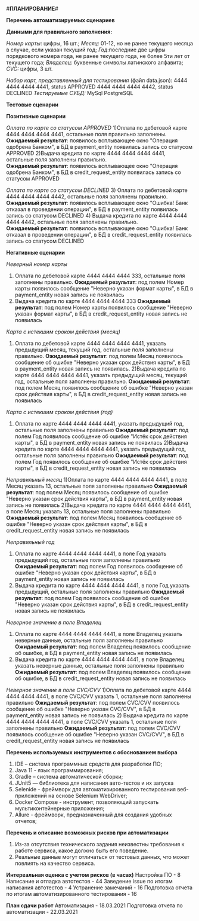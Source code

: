 #**ПЛАНИРОВАНИЕ**#

 **Перечень автоматизируемых сценариев**

**Данными для правильного заполнения:**

 _Номер карты_: цифры, 16 шт.;
_Месяц:_ 01-12, но не ранее текущего месяца в случае, если указан текущий год;
_Год_:последние две цифры порядкового номера года, не ранее текущего года, не более 5ти лет от текущего года;
_Владелец:_ буквенные символы латинского алфавита;
_CVC:_ цифры, 3 шт.

_Набор карт, представленный для тестирования_ (файл data.json): 4444 4444 4444 4441, status APPROVED
4444 4444 4444 4442, status DECLINED
_Тестируемые СУБД:_ MySql PostgreSQL

**Тестовые сценарии**

**Позитивные сценарии**

_Оплата по карте со статусом APPROVED_
1)Оплата по дебетовой карте 4444 4444 4444 4441, остальные поля правильно заполнены. 
**Ожидаемый результат**: появилось всплывающее окно "Операция одобрена Банком", 
в БД в payment_entity появилась запись со статусом APPROVED
2)Выдача кредита по  карте 4444 4444 4444 4441, остальные поля заполнены правильно.  
 **Ожидаемый результат**: появилось всплывающее окно "Операция одобрена Банком",
в БД в credit_request_entity появилась запись со статусом APPROVED

_Оплата по карте со статусом DECLINED_
3)	Оплата по дебетовой карте 4444 4444 4444 4442, остальные поля заполнены правильно. 
**Ожидаемый результат**: появилось всплывающее окно "Ошибка! Банк отказал в проведении операции",
      в БД в payment_entity появилась запись со статусом DECLINED
4)	Выдача кредита по карте 4444 4444 4444 4442, остальные поля заполнены правильно.  
**Ожидаемый результат**: появилось всплывающее окно "Ошибка! Банк отказал в проведении операции", 
      в БД в credit_request_entity появилась запись со статусом DECLINED
      
**Негативные сценарии**

_Неверный номер карты_
1)	Оплата по дебетовой карте 4444 4444 4444 333, остальные поля заполнены правильно. 
**Ожидаемый результат**: под полем Номер карты появилось сообщение "Неверно указан формат карты",
      в БД в payment_entity новая запись не появилась
2)	Выдача кредита по карте 4444 4444 4444 333
**Ожидаемый результат**: под полем Номер карты появилось сообщение "Неверно указан формат карты", 
      в БД в credit_request_entity новая запись не появилась

_Карта с истекшим сроком действия (месяц)_
1)	Оплата по дебетовой карте  4444 4444 4444 4441, указать предыдущий месяц, текущий год, остальные поля заполнены правильно. 
      **Ожидаемый результат**: под полем Месяц появилось сообщение об ошибке "Неверно указан срок действия карты",
      в БД в payment_entity новая запись не появилась.
2)Выдача кредита по карте 4444 4444 4444 4441, указать предыдущий месяц, текущий год, остальные поля заполнены правильно.
**Ожидаемый результат**: под полем Месяц появилось сообщение об ошибке "Неверно указан срок действия карты", 
      в БД в credit_request_entity новая запись не появилась
      
_Карта с истекшим сроком действия (год)_
1) Оплата по  карте 4444 4444 4444 4441, указать предыдущий год, остальные поля заполнены правильно
 **Ожидаемый результат**: под полем Год появилось сообщение об ошибке "Истёк срок действия карты", 
   в БД в payment_entity новая запись не появилась
2)Выдача кредита по карте 4444 4444 4444 4441, указать предыдущий год, остальные поля заполнены правильно 
**Ожидаемый результат**: под полем Год появилось сообщение об ошибке "Истёк срок действия карты", 
   в БД в credit_request_entity новая запись не появилась
   
_Неправильный  месяц_
1)Оплата по карте 4444 4444 4444 4441, в поле Месяц указать 13, остальные поля заполнены правильно 
**Ожидаемый результат**: под полем Месяц появилось сообщение об ошибке "Неверно указан срок действия карты", 
в БД в payment_entity новая запись не появилась
2)Выдача кредита по карте 4444 4444 4444 4441, в поле Месяц указать 13, остальные поля заполнены правильно 
**Ожидаемый результат**: под полем Месяц появилось сообщение об ошибке "Неверно указан срок действия карты",
в БД в credit_request_entity новая запись не появилась

_Неправильный год_
1) Оплата по карте 4444 4444 4444 4441, в поле Год указать предыдущий год, остальные поля заполнены правильно
   **Ожидаемый результат**: под полем Год появилось сообщение об ошибке "Неверно указан срок действия карты",
   в БД в payment_entity новая запись не появилась
2) Выдача кредита по карте 4444 4444 4444 4441, в поле Год указать предыдущий, остальные поля заполнены правильно
   **Ожидаемый результат**: под полем Год появилось сообщение об ошибке "Неверно указан срок действия карты", 
   в БД в credit_request_entity новая запись не появилась
   
_Неверное значение в поле Владелец_
1)	Оплата по карте 4444 4444 4444 4441, в поле Владелец указать неверные данные, остальные поля заполнены правильно 
 **Ожидаемый результат**: под полем Владелец появилось сообщение об ошибке, 
      в БД в payment_entity новая запись не появилась
2) Выдача кредита по карте 4444 4444 4444 4441, в поле Владелец указать неверные данные, остальные поля заполнены правильно 
   **Ожидаемый результат**: под полем Владелец появилось сообщение об ошибке, 
   в БД в credit_request_entity новая запись не появилась
   
_Неверное значение в поле CVC/CVV_
1)Оплата по дебетовой карте 4444 4444 4444 4441, в поле CVC/CVV указать 1, остальные поля заполнены правильно 
**Ожидаемый результат**: под полем CVC/CVV появилось сообщение об ошибке "Неверно указан CVC/CVV",
в БД в payment_entity новая запись не появилась
2)	Выдача кредита по карте  4444 4444 4444 4441, в поле CVC/CVV указать 1, остальные поля заполнены правильно
 **Ожидаемый результат**: под полем CVC/CVV появилось сообщение об ошибке "Неверно указан CVC/CVV",
      в БД в credit_request_entity новая запись не появилась
      
**Перечень используемых инструментов с обоснованием выбора**
1.	IDE – система программных средств для  разработки ПО;
2.	Java 11 - язык программирования;
3.	Gradle – система автоматической сборки;
4.	JUnit5 — библиотека для написания авто-тестов и их запуска
5.	Selenide - фреймворк для автоматизированного тестирования веб-приложений на основе Selenium WebDriver;
6.	Docker Compose - инструмент, позволяющий запускать мультиконтейнерные приложения;
7.	Allure - фреймворк, предназначенный для создания удобных отчетов;

**Перечень и описание возможных рисков при автоматизации**
1.	Из-за отсутствия технического задания неизвестны требования к работе  сервиса, 
      какое должно быть его поведение. 
2.	Реальные данные могут отличаться от тестовых данных, что может повлиять на качество сервиса.

**Интервальная оценка с учетом рисков (в часах)**
Настройка ПО - 8
Написание и отладка автотестов - 44
Заведение issue по итогам написания автотестов - 4
Устранение замечаний - 16
Подготовка отчета по итогам автоматизированного тестирования - 16

**План сдачи работ**
Автоматизация - 18.03.2021
Подготовка отчета по автоматизации - 22.03.2021
